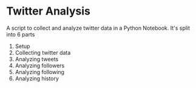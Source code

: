 # Twitter Analysis
A script to collect and analyze twitter data in a Python Notebook. It's split into 6 parts
1) Setup
2) Collecting twitter data
3) Analyzing tweets
4) Analyzing followers
5) Analyzing following
6) Analyzing history

